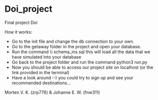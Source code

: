 # Doi_project
Final project Doi

How it works:
- Go to the init file and change the db connection to your own.
- Go to the getaway folder in the project and open your database.
- Run the command \i schema_ins.sql this will load all the data that we have simulated into your database
- Go back to the project folder and run the command python3 run.py
- Now you should be able to access our project site on localhost (or the link provided in the terminal)
- Have a look around :-) you could try to sign up and see your recommended destinations...

Morten V. K. (zrp776) & Johanne E. W. (fnw311)
